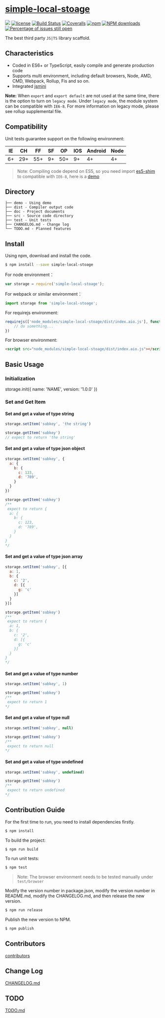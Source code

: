 # [simple-local-stoage](https://github.com/lerypapa/simple-local-stoage)
[![](https://img.shields.io/badge/Powered%20by-jslib%20base-brightgreen.svg)](https://github.com/yanhaijing/jslib-base)
[![license](https://img.shields.io/badge/license-MIT-blue.svg)](https://github.com/lerypapa/simple-local-stoage/blob/master/LICENSE)
[![Build Status](https://travis-ci.org/lerypapa/simple-local-stoage.svg?branch=master)](https://travis-ci.org/lerypapa/simple-local-stoage)
[![Coveralls](https://img.shields.io/coveralls/lerypapa/simple-local-stoage.svg)](https://coveralls.io/github/lerypapa/simple-local-stoage)
[![npm](https://img.shields.io/badge/npm-0.1.0-orange.svg)](https://www.npmjs.com/package/simple-local-stoage)
[![NPM downloads](http://img.shields.io/npm/dm/simple-local-stoage.svg?style=flat-square)](http://www.npmtrends.com/simple-local-stoage)
[![Percentage of issues still open](http://isitmaintained.com/badge/open/lerypapa/simple-local-stoage.svg)](http://isitmaintained.com/project/lerypapa/simple-local-stoage "Percentage of issues still open")

The best third party `JS|TS` library scaffold. 

## Characteristics

- Coded in ES6+ or TypeScript, easily compile and generate production code
- Supports multi environment, including default browsers, Node, AMD, CMD, Webpack, Rollup, Fis and so on.
- Integrated [jsmini](https://github.com/jsmini)

**Note:** When `export` and `export default` are not used at the same time, there is the option to 
turn on `legacy mode`. Under `legacy mode`, the module system can be compatible with `IE6-8`. For more information on legacy mode, 
please see rollup supplemental file. 

## Compatibility
Unit tests guarantee support on the following environment:

| IE   | CH   | FF   | SF   | OP   | IOS  | Android   | Node  |
| ---- | ---- | ---- | ---- | ---- | ---- | ---- | ----- |
| 6+   | 29+ | 55+  | 9+   | 50+  | 9+   | 4+   | 4+ |

> Note: Compiling code depend on ES5, so you need import [es5-shim](http://github.com/es-shims/es5-shim/) to compatible with `IE6-8`, here is a [demo](./demo/demo-global.html)

## Directory
```
├── demo - Using demo
├── dist - Compiler output code
├── doc - Project documents
├── src - Source code directory
├── test - Unit tests
├── CHANGELOG.md - Change log
└── TODO.md - Planned features
```

## Install

Using npm, download and install the code. 

```bash
$ npm install --save simple-local-stoage
```

For node environment：

```js
var storage = require('simple-local-stoage');
```

For webpack or similar environment：

```js
import storage from 'simple-local-stoage';
```

For requirejs environment:

```js
requirejs(['node_modules/simple-local-stoage/dist/index.aio.js'], function (storage) {
    // do something...
})
```

For browser environment:

```html
<script src="node_modules/simple-local-stoage/dist/index.aio.js"></script>
```

## Basic Usage
### Initialization
storage.init({
  name: 'NAME',
  version: '1.0.0'
})
### Set and Get Item
#### Set and get a value of type string
```js
storage.setItem('subkey', 'the string')
```
```js
storage.getItem('subkey')
// expect to return 'the string'
```

#### Set and get a value of type json object 
```js
storage.setItem('subkey', {
  a: {
    b: {
      c: 123,
      d: '789',
    }
  }
})
```
```js
storage.getItem('subkey')
/**
 expect to return {
  a: {
    b: {
      c: 123,
      d: '789',
    }
  }
}
*/
```

#### Set and get a value of type json array
```js
storage.setItem('subkey', [{
  a: 1,
  b: {
    c: '2',
    d: [{
      g: 'c'
    }]
  }
}])
```
```js
storage.getItem('subkey')
/**
 expect to return {
  a: 1,
  b: {
    c: '2',
    d: [{
      g: 'c'
    }]
  }
}
*/
```
#### Set and get a value of type number
```js
storage.setItem('subkey', 1)
```
```js
storage.getItem('subkey')
/**
 expect to return 1
*/
```

#### Set and get a value of type null
```js
storage.setItem('subkey', null)
```
```js
storage.getItem('subkey')
/**
 expect to return null
*/
```

#### Set and get a value of type undefined
```js
storage.setItem('subkey', undefined)
```
```js
storage.getItem('subkey')
/**
 expect to return undefined
*/
```

## Contribution Guide
For the first time to run, you need to install dependencies firstly.

```bash
$ npm install
```

To build the project:

```bash
$ npm run build
```

To run unit tests:

```bash
$ npm test
```

> Note: The browser environment needs to be tested manually under ```test/browser```

Modify the version number in package.json, modify the version number in README.md, modify the CHANGELOG.md, and then release the new version.

```bash
$ npm run release
```

Publish the new version to NPM.

```bash
$ npm publish
```

## Contributors

[contributors](https://github.com/lerypapa/simple-local-stoage/graphs/contributors)

## Change Log
[CHANGELOG.md](./CHANGELOG.md)

## TODO
[TODO.md](./TODO.md)